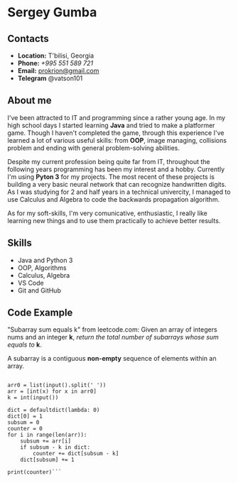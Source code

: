 # Sergey Gumba
## Contacts
* **Location:** T'bilisi, Georgia
* **Phone:** *+995 551 589 721*
* **Email:** prokrion@gmail.com
* **Telegram** @vatson101

## About me 
I've been attracted to IT and programming since a rather young age. In my high school days I started learning **Java** and tried to make a platformer game. Though I haven't completed the game, through this experience I've learned a lot of various useful skills: from **OOP**, image managing, collisions problem and ending with general problem-solving abilities. 

Despite my current profession being quite far from IT, throughout the following years programming has been my interest and a hobby. Currently I'm using **Pyton 3** for my projects. The most recent of these projects is building a very basic neural network that can recognize handwritten digits. As I was studying for 2 and half years in a technical univercity, I managed to use Calculus and Algebra to code the backwards propagation algorithm.

As for my soft-skills, I'm very comunicative, enthusiastic, I really like learning new things and to use them practically to achieve better results. 

## Skills
* Java and Python 3
* OOP, Algorithms
* Calculus, Algebra
* VS Code
* Git and GitHub

## Code Example
"Subarray sum equals k" from leetcode.com: Given an array of integers nums and an integer **k**, *return the total number of subarrays whose sum equals to* **k**.

A subarray is a contiguous **non-empty** sequence of elements within an array.

```from collections import defaultdict

arr0 = list(input().split(' '))
arr = [int(x) for x in arr0]
k = int(input())

dict = defaultdict(lambda: 0)
dict[0] = 1
subsum = 0
counter = 0
for i in range(len(arr)):
    subsum += arr[i]
    if subsum - k in dict:
        counter += dict[subsum - k]
    dict[subsum] += 1
    
print(counter)```